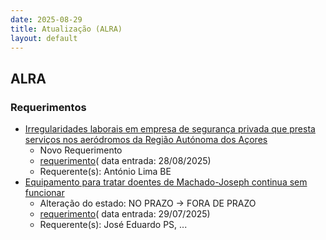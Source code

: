 ```yaml
---
date: 2025-08-29
title: Atualização (ALRA)
layout: default
---
```

## ALRA

### Requerimentos

* [Irregularidades laborais em empresa de segurança privada que presta serviços nos aeródromos da Região Autónoma dos Açores](http://base.alra.pt:82/4DACTION/w_pesquisa_registo/4/8926)
  * Novo Requerimento
  * [requerimento](http://base.alra.pt:82/Doc_Req/XIIIreque402.pdf)( data entrada: 28/08/2025)
  * Requerente(s): António Lima BE
* [Equipamento para tratar doentes de Machado-Joseph continua sem funcionar](http://base.alra.pt:82/4DACTION/w_pesquisa_registo/4/8905)
  * Alteração do estado: NO PRAZO → FORA DE PRAZO
  * [requerimento](http://base.alra.pt:82/Doc_Req/XIIIreque391.pdf)( data entrada: 29/07/2025)
  * Requerente(s): José Eduardo PS, ...
